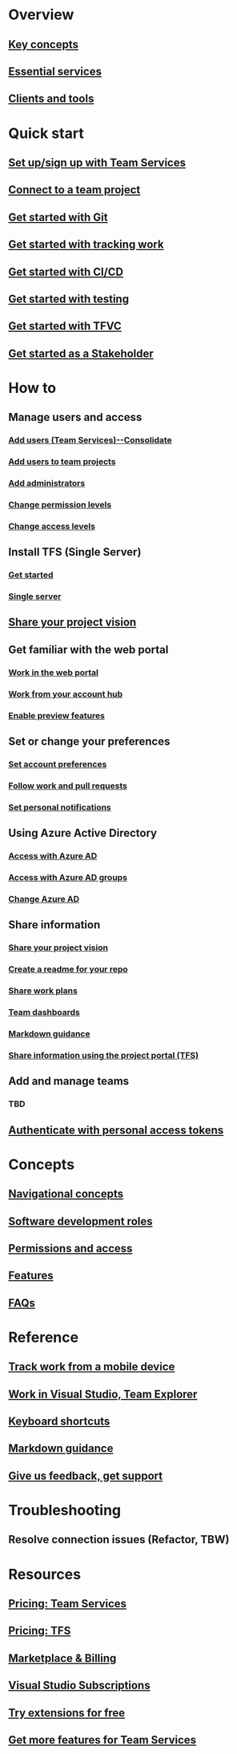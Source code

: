 # Overview  
## [Key concepts](concepts.md)
## [Essential services](services.md)
## [Clients and tools](tools.md)

# Quick start
## [Set up/sign up with Team Services](setup-admin/team-services/sign-up-for-visual-studio-team-services.md)
## [Connect to a team project](connect/connect-team-projects.md)  
## [Get started with Git](git/gitquickstart.md)
## [Get started with tracking work](work/agile-project-management.md)
## [Get started with CI/CD](build/get-started/ci-cd-part-1.md)
## [Get started with testing](test/index.md)  
## [Get started with TFVC](tfvc/overview.md)
## [Get started as a Stakeholder](work/connect/work-as-a-stakeholder.md)


# How to
## Manage users and access 
### [Add users (Team Services)--Consolidate](setup-admin/team-services/add-account-users-assign-access-levels-team-services.md) 
### [Add users to team projects](setup-admin/add-users.md)
### [Add administrators](setup-admin/add-administrator-tfs.md)
### [Change permission levels](setup-admin/tfs/admin/change-permission-levels.md)
### [Change access levels](work/connect/change-access-levels.md)
## Install TFS (Single Server)
### [Get started](setup-admin/tfs/install/get-started.md)
### [Single server](setup-admin/tfs/install/single-server.md)

## [Share your project vision](collaborate/project-vision-status.md)

## Get familiar with the web portal 
### [Work in the web portal](connect/work-web-portal.md)
### [Work from your account hub](connect/account-home-pages.md)
### [Enable preview features](collaborate/preview-features.md)

## Set or change your preferences
### [Set account preferences](setup-admin/account-preferences.md)
### [Follow work and pull requests](collaborate/follow-work-items.md)
### [Set personal notifications](manage-personal-notifications.md)

## Using Azure Active Directory 
### [Access with Azure AD](setup-admin/team-services/manage-organization-access-for-your-account-vs.md)
### [Access with Azure AD groups](setup-admin/team-services/manage-azure-active-directory-groups-visual-studio-team-services.md)
### [Change Azure AD](setup-admin/team-services/change-azure-active-directory-team-services-account.md)
 
## Share information
### [Share your project vision](collaborate/project-vision-status.md)   
### [Create a readme for your repo](https://review.docs.microsoft.com/en-us/team-services/git/create-a-readme?toc=/team-services/connect/toc.json)
### [Share work plans](https://review.docs.microsoft.com/en-us/team-services/work/track/share-plans?toc=/team-services/connect/toc.json)
### [Team dashboards](https://review.docs.microsoft.com/en-us/team-services/report/dashboards?toc=/team-services/connect/toc.json)
### [Markdown guidance](https://review.docs.microsoft.com/en-us/team-services/reference/markdown-guidance?toc=/team-services/connect/toc.json)
### [Share information using the project portal (TFS)](https://review.docs.microsoft.com/en-us/team-services/report/sharepoint-dashboards/share-information-using-the-project-portal?toc=/team-services/connect/toc.json)


## Add and manage teams 
### TBD

## [Authenticate with personal access tokens](setup-admin/team-services/use-personal-access-tokens-to-authenticate.md)


# Concepts
## [Navigational concepts](connect/work-web-portal.md)
## [Software development roles](roles.md)  
## [Permissions and access](setup-admin/permissions-access.md)
## [Features](alm-devops-features.md)
## [FAQs](faqs.md)

# Reference
## [Track work from a mobile device](collaborate/mobile-work.md)
## [Work in Visual Studio, Team Explorer](connect/work-team-explorer.md)
## [Keyboard shortcuts](reference/keyboard-shortcuts.md)
## [Markdown guidance](reference/markdown-guidance.md)
## [Give us feedback, get support](provide-feedback.md)

# Troubleshooting
## Resolve connection issues (Refactor, TBW)

# Resources
## [Pricing: Team Services](https://www.visualstudio.com/team-services/pricing/)
## [Pricing: TFS](https://www.visualstudio.com/team-services/tfs-pricing/)
## [Marketplace & Billing](marketplace/overview.md)
## [Visual Studio Subscriptions](marketplace/vs-subscriptions/buy-vs-subscriptions.md)
## [Try extensions for free](setup-admin/team-services/try-additional-features-vs.md)
## [Get more features for Team Services](marketplace/get-vsts-extensions.md)
